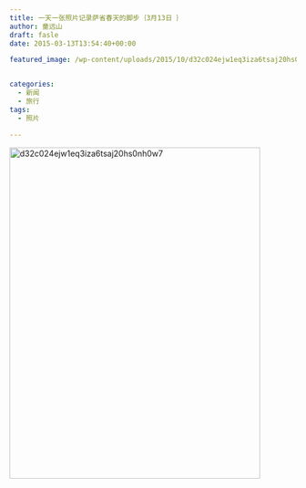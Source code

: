 ```yaml
---
title: 一天一张照片记录萨省春天的脚步｛3月13日 ｝
author: 童远山
draft: fasle
date: 2015-03-13T13:54:40+00:00

featured_image: /wp-content/uploads/2015/10/d32c024ejw1eq3iza6tsaj20hs0nh0w7.jpg


categories:
  - 新闻
  - 旅行
tags:
  - 照片

---
```

[<img decoding="async" loading="lazy" class="alignnone size-full wp-image-385" src="http://52sask.com/wp-content/uploads/2015/10/d32c024ejw1eq3iza6tsaj20hs0nh0w7.jpg" alt="d32c024ejw1eq3iza6tsaj20hs0nh0w7" width="440" height="581" />][1]

 [1]: http://52sask.com/wp-content/uploads/2015/10/d32c024ejw1eq3iza6tsaj20hs0nh0w7.jpg